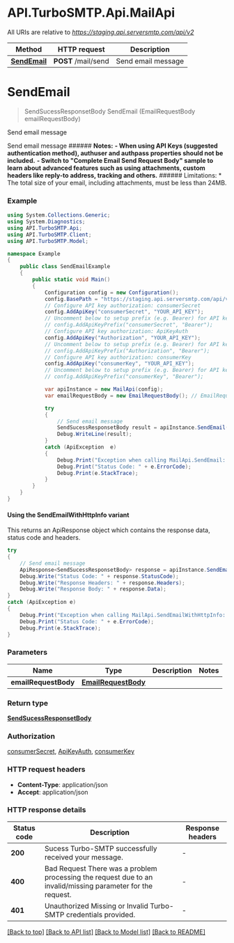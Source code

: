 # API.TurboSMTP.Api.MailApi

All URIs are relative to *https://staging.api.serversmtp.com/api/v2*

| Method | HTTP request | Description |
|--------|--------------|-------------|
| [**SendEmail**](MailApi.md#sendemail) | **POST** /mail/send | Send email message |

<a id="sendemail"></a>
# **SendEmail**
> SendSucessResponsetBody SendEmail (EmailRequestBody emailRequestBody)

Send email message

Send email message  ###### **Notes:** **- When using API Keys (suggested authentication method), authuser and authpass properties should not be included.**  **- Switch to \"Complete Email Send Request Body\" sample to learn about advanced features such as using attachments, custom headers like reply-to address, tracking and others.**  ###### Limitations:      * The total size of your email, including attachments, must be less than 24MB. 

### Example
```csharp
using System.Collections.Generic;
using System.Diagnostics;
using API.TurboSMTP.Api;
using API.TurboSMTP.Client;
using API.TurboSMTP.Model;

namespace Example
{
    public class SendEmailExample
    {
        public static void Main()
        {
            Configuration config = new Configuration();
            config.BasePath = "https://staging.api.serversmtp.com/api/v2";
            // Configure API key authorization: consumerSecret
            config.AddApiKey("consumerSecret", "YOUR_API_KEY");
            // Uncomment below to setup prefix (e.g. Bearer) for API key, if needed
            // config.AddApiKeyPrefix("consumerSecret", "Bearer");
            // Configure API key authorization: ApiKeyAuth
            config.AddApiKey("Authorization", "YOUR_API_KEY");
            // Uncomment below to setup prefix (e.g. Bearer) for API key, if needed
            // config.AddApiKeyPrefix("Authorization", "Bearer");
            // Configure API key authorization: consumerKey
            config.AddApiKey("consumerKey", "YOUR_API_KEY");
            // Uncomment below to setup prefix (e.g. Bearer) for API key, if needed
            // config.AddApiKeyPrefix("consumerKey", "Bearer");

            var apiInstance = new MailApi(config);
            var emailRequestBody = new EmailRequestBody(); // EmailRequestBody | 

            try
            {
                // Send email message
                SendSucessResponsetBody result = apiInstance.SendEmail(emailRequestBody);
                Debug.WriteLine(result);
            }
            catch (ApiException  e)
            {
                Debug.Print("Exception when calling MailApi.SendEmail: " + e.Message);
                Debug.Print("Status Code: " + e.ErrorCode);
                Debug.Print(e.StackTrace);
            }
        }
    }
}
```

#### Using the SendEmailWithHttpInfo variant
This returns an ApiResponse object which contains the response data, status code and headers.

```csharp
try
{
    // Send email message
    ApiResponse<SendSucessResponsetBody> response = apiInstance.SendEmailWithHttpInfo(emailRequestBody);
    Debug.Write("Status Code: " + response.StatusCode);
    Debug.Write("Response Headers: " + response.Headers);
    Debug.Write("Response Body: " + response.Data);
}
catch (ApiException e)
{
    Debug.Print("Exception when calling MailApi.SendEmailWithHttpInfo: " + e.Message);
    Debug.Print("Status Code: " + e.ErrorCode);
    Debug.Print(e.StackTrace);
}
```

### Parameters

| Name | Type | Description | Notes |
|------|------|-------------|-------|
| **emailRequestBody** | [**EmailRequestBody**](EmailRequestBody.md) |  |  |

### Return type

[**SendSucessResponsetBody**](SendSucessResponsetBody.md)

### Authorization

[consumerSecret](../README.md#consumerSecret), [ApiKeyAuth](../README.md#ApiKeyAuth), [consumerKey](../README.md#consumerKey)

### HTTP request headers

 - **Content-Type**: application/json
 - **Accept**: application/json


### HTTP response details
| Status code | Description | Response headers |
|-------------|-------------|------------------|
| **200** | Sucess  Turbo-SMTP successfully received your message.  |  -  |
| **400** | Bad Request  There was a problem processing the request due to an invalid/missing parameter for the request.  |  -  |
| **401** | Unauthorized  Missing or Invalid Turbo-SMTP credentials provided.  |  -  |

[[Back to top]](#) [[Back to API list]](../README.md#documentation-for-api-endpoints) [[Back to Model list]](../README.md#documentation-for-models) [[Back to README]](../README.md)

